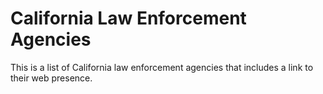 # California Law Enforcement Agencies
This is a list of California law enforcement agencies that includes a link to their web presence.
